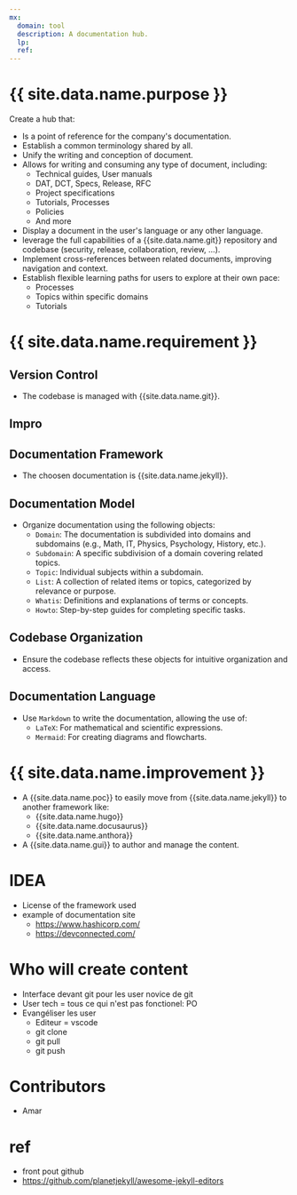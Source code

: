 ```yaml
---
mx:
  domain: tool
  description: A documentation hub.
  lp:
  ref:
---
```


# {{ site.data.name.purpose }}
Create a hub that:  

- Is a point of reference for the company's documentation.
- Establish a common terminology shared by all.
- Unify the writing and conception of document.
- Allows for writing and consuming any type of document, including:
  - Technical guides, User manuals
  - DAT, DCT, Specs, Release, RFC
  - Project specifications
  - Tutorials, Processes
  - Policies
  - And more
- Display a document in the user's language or any other language.
- leverage the full capabilities of a {{site.data.name.git}} repository and codebase (security, release, collaboration, review, ...).
- Implement cross-references between related documents, improving navigation and context.
- Establish flexible learning paths for users to explore at their own pace:
  - Processes
  - Topics within specific domains
  - Tutorials


# {{ site.data.name.requirement }}

## Version Control
- The codebase is managed with {{site.data.name.git}}.


## Impro
## Documentation Framework
- The choosen documentation is {{site.data.name.jekyll}}.

## Documentation Model
- Organize documentation using the following objects:
  - `Domain`:  The documentation is subdivided into domains and subdomains (e.g., Math, IT, Physics, Psychology, History, etc.).
  - `Subdomain`:  A specific subdivision of a domain covering related topics.
  - `Topic`:  Individual subjects within a subdomain.
  - `List`:  A collection of related items or topics, categorized by relevance or purpose.
  - `Whatis`:  Definitions and explanations of terms or concepts.
  - `Howto`:  Step-by-step guides for completing specific tasks.

## Codebase Organization
- Ensure the codebase reflects these objects for intuitive organization and access.

## Documentation Language
- Use `Markdown`  to write the documentation, allowing the use of:
  - `LaTeX`:  For mathematical and scientific expressions.
  - `Mermaid`:  For creating diagrams and flowcharts.

# {{ site.data.name.improvement }}

- A {{site.data.name.poc}} to easily move from {{site.data.name.jekyll}} to another framework like:
  - {{site.data.name.hugo}}
  - {{site.data.name.docusaurus}}
  - {{site.data.name.anthora}}
- A {{site.data.name.gui}} to author and manage the content.

# IDEA
- License of the framework used
- example of documentation site
  - https://www.hashicorp.com/
  - https://devconnected.com/
# Who will create content
- Interface devant git pour les user novice de git
- User tech = tous ce qui n'est pas fonctionel: PO
- Evangéliser les user
  - Editeur = vscode
  - git clone
  - git pull
  - git push

# Contributors
- Amar

# ref
- front pout github
- https://github.com/planetjekyll/awesome-jekyll-editors